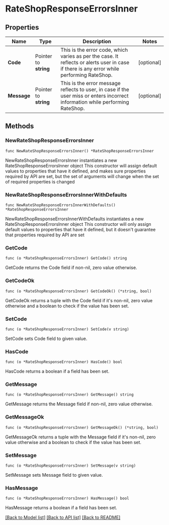 # RateShopResponseErrorsInner

## Properties

Name | Type | Description | Notes
------------ | ------------- | ------------- | -------------
**Code** | Pointer to **string** | This is the error code, which varies as per the case. It reflects or alerts user in case if there is any error while performing RateShop.  | [optional] 
**Message** | Pointer to **string** | This is the error message reflects to user, in case if the user miss or enters incorrect information while performing RateShop. | [optional] 

## Methods

### NewRateShopResponseErrorsInner

`func NewRateShopResponseErrorsInner() *RateShopResponseErrorsInner`

NewRateShopResponseErrorsInner instantiates a new RateShopResponseErrorsInner object
This constructor will assign default values to properties that have it defined,
and makes sure properties required by API are set, but the set of arguments
will change when the set of required properties is changed

### NewRateShopResponseErrorsInnerWithDefaults

`func NewRateShopResponseErrorsInnerWithDefaults() *RateShopResponseErrorsInner`

NewRateShopResponseErrorsInnerWithDefaults instantiates a new RateShopResponseErrorsInner object
This constructor will only assign default values to properties that have it defined,
but it doesn't guarantee that properties required by API are set

### GetCode

`func (o *RateShopResponseErrorsInner) GetCode() string`

GetCode returns the Code field if non-nil, zero value otherwise.

### GetCodeOk

`func (o *RateShopResponseErrorsInner) GetCodeOk() (*string, bool)`

GetCodeOk returns a tuple with the Code field if it's non-nil, zero value otherwise
and a boolean to check if the value has been set.

### SetCode

`func (o *RateShopResponseErrorsInner) SetCode(v string)`

SetCode sets Code field to given value.

### HasCode

`func (o *RateShopResponseErrorsInner) HasCode() bool`

HasCode returns a boolean if a field has been set.

### GetMessage

`func (o *RateShopResponseErrorsInner) GetMessage() string`

GetMessage returns the Message field if non-nil, zero value otherwise.

### GetMessageOk

`func (o *RateShopResponseErrorsInner) GetMessageOk() (*string, bool)`

GetMessageOk returns a tuple with the Message field if it's non-nil, zero value otherwise
and a boolean to check if the value has been set.

### SetMessage

`func (o *RateShopResponseErrorsInner) SetMessage(v string)`

SetMessage sets Message field to given value.

### HasMessage

`func (o *RateShopResponseErrorsInner) HasMessage() bool`

HasMessage returns a boolean if a field has been set.


[[Back to Model list]](../README.md#documentation-for-models) [[Back to API list]](../README.md#documentation-for-api-endpoints) [[Back to README]](../README.md)


